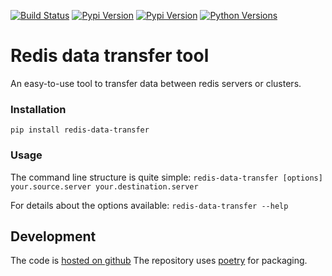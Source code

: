 [![Build Status](https://travis-ci.org/EDITD/redis_data_transfer.svg?branch=master)](https://travis-ci.org/EDITD/redis_data_transfer)
[![Pypi Version](https://img.shields.io/pypi/v/redis_data_transfer.svg)](https://pypi.org/project/redis_data_transfer/)	[![Pypi Version](https://img.shields.io/pypi/v/redis_data_transfer.svg)](https://pypi.org/project/redis_data_transfer/)
[![Python Versions](https://img.shields.io/pypi/pyversions/redis_data_transfer.svg)](https://pypi.org/project/redis_data_transfer/)

# Redis data transfer tool

An easy-to-use tool to transfer data between redis servers or clusters.

### Installation
```pip install redis-data-transfer```

### Usage

The command line structure is quite simple:
```redis-data-transfer [options] your.source.server your.destination.server```

For details about the options available:
```redis-data-transfer --help```


## Development

The code is [hosted on github](https://github.com/EDITD/redis_data_transfer)
The repository uses [poetry](https://python-poetry.org/) for packaging.
